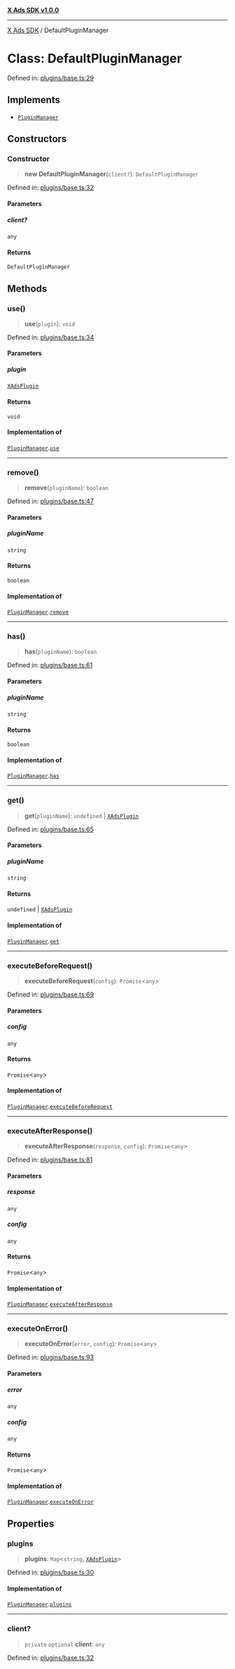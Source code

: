 [**X Ads SDK v1.0.0**](../README.md)

***

[X Ads SDK](../globals.md) / DefaultPluginManager

# Class: DefaultPluginManager

Defined in: [plugins/base.ts:29](https://github.com/kage1020/x-ads-sdk/blob/main/src/plugins/base.ts#L29)

## Implements

- [`PluginManager`](../interfaces/PluginManager.md)

## Constructors

### Constructor

> **new DefaultPluginManager**(`client?`): `DefaultPluginManager`

Defined in: [plugins/base.ts:32](https://github.com/kage1020/x-ads-sdk/blob/main/src/plugins/base.ts#L32)

#### Parameters

##### client?

`any`

#### Returns

`DefaultPluginManager`

## Methods

### use()

> **use**(`plugin`): `void`

Defined in: [plugins/base.ts:34](https://github.com/kage1020/x-ads-sdk/blob/main/src/plugins/base.ts#L34)

#### Parameters

##### plugin

[`XAdsPlugin`](../interfaces/XAdsPlugin.md)

#### Returns

`void`

#### Implementation of

[`PluginManager`](../interfaces/PluginManager.md).[`use`](../interfaces/PluginManager.md#use)

***

### remove()

> **remove**(`pluginName`): `boolean`

Defined in: [plugins/base.ts:47](https://github.com/kage1020/x-ads-sdk/blob/main/src/plugins/base.ts#L47)

#### Parameters

##### pluginName

`string`

#### Returns

`boolean`

#### Implementation of

[`PluginManager`](../interfaces/PluginManager.md).[`remove`](../interfaces/PluginManager.md#remove)

***

### has()

> **has**(`pluginName`): `boolean`

Defined in: [plugins/base.ts:61](https://github.com/kage1020/x-ads-sdk/blob/main/src/plugins/base.ts#L61)

#### Parameters

##### pluginName

`string`

#### Returns

`boolean`

#### Implementation of

[`PluginManager`](../interfaces/PluginManager.md).[`has`](../interfaces/PluginManager.md#has)

***

### get()

> **get**(`pluginName`): `undefined` \| [`XAdsPlugin`](../interfaces/XAdsPlugin.md)

Defined in: [plugins/base.ts:65](https://github.com/kage1020/x-ads-sdk/blob/main/src/plugins/base.ts#L65)

#### Parameters

##### pluginName

`string`

#### Returns

`undefined` \| [`XAdsPlugin`](../interfaces/XAdsPlugin.md)

#### Implementation of

[`PluginManager`](../interfaces/PluginManager.md).[`get`](../interfaces/PluginManager.md#get)

***

### executeBeforeRequest()

> **executeBeforeRequest**(`config`): `Promise`\<`any`\>

Defined in: [plugins/base.ts:69](https://github.com/kage1020/x-ads-sdk/blob/main/src/plugins/base.ts#L69)

#### Parameters

##### config

`any`

#### Returns

`Promise`\<`any`\>

#### Implementation of

[`PluginManager`](../interfaces/PluginManager.md).[`executeBeforeRequest`](../interfaces/PluginManager.md#executebeforerequest)

***

### executeAfterResponse()

> **executeAfterResponse**(`response`, `config`): `Promise`\<`any`\>

Defined in: [plugins/base.ts:81](https://github.com/kage1020/x-ads-sdk/blob/main/src/plugins/base.ts#L81)

#### Parameters

##### response

`any`

##### config

`any`

#### Returns

`Promise`\<`any`\>

#### Implementation of

[`PluginManager`](../interfaces/PluginManager.md).[`executeAfterResponse`](../interfaces/PluginManager.md#executeafterresponse)

***

### executeOnError()

> **executeOnError**(`error`, `config`): `Promise`\<`any`\>

Defined in: [plugins/base.ts:93](https://github.com/kage1020/x-ads-sdk/blob/main/src/plugins/base.ts#L93)

#### Parameters

##### error

`any`

##### config

`any`

#### Returns

`Promise`\<`any`\>

#### Implementation of

[`PluginManager`](../interfaces/PluginManager.md).[`executeOnError`](../interfaces/PluginManager.md#executeonerror)

## Properties

### plugins

> **plugins**: `Map`\<`string`, [`XAdsPlugin`](../interfaces/XAdsPlugin.md)\>

Defined in: [plugins/base.ts:30](https://github.com/kage1020/x-ads-sdk/blob/main/src/plugins/base.ts#L30)

#### Implementation of

[`PluginManager`](../interfaces/PluginManager.md).[`plugins`](../interfaces/PluginManager.md#plugins)

***

### client?

> `private` `optional` **client**: `any`

Defined in: [plugins/base.ts:32](https://github.com/kage1020/x-ads-sdk/blob/main/src/plugins/base.ts#L32)
